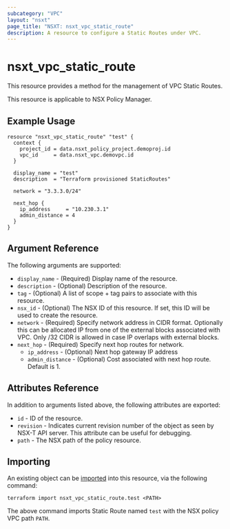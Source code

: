```yaml
---
subcategory: "VPC"
layout: "nsxt"
page_title: "NSXT: nsxt_vpc_static_route"
description: A resource to configure a Static Routes under VPC.
---
```


# nsxt_vpc_static_route

This resource provides a method for the management of VPC Static Routes.

This resource is applicable to NSX Policy Manager.

## Example Usage

```hcl
resource "nsxt_vpc_static_route" "test" {
  context {
    project_id = data.nsxt_policy_project.demoproj.id
    vpc_id     = data.nsxt_vpc.demovpc.id
  }

  display_name = "test"
  description  = "Terraform provisioned StaticRoutes"

  network = "3.3.3.0/24"

  next_hop {
    ip_address     = "10.230.3.1"
    admin_distance = 4
  }
}
```

## Argument Reference

The following arguments are supported:

* `display_name` - (Required) Display name of the resource.
* `description` - (Optional) Description of the resource.
* `tag` - (Optional) A list of scope + tag pairs to associate with this resource.
* `nsx_id` - (Optional) The NSX ID of this resource. If set, this ID will be used to create the resource.
* `network` - (Required) Specify network address in CIDR format. Optionally this can be allocated IP from one of the external blocks associated with VPC. Only /32 CIDR is allowed in case IP overlaps with external blocks.
* `next_hop` - (Required) Specify next hop routes for network.
  * `ip_address` - (Optional) Next hop gateway IP address
  * `admin_distance` - (Optional) Cost associated with next hop route. Default is 1.

## Attributes Reference

In addition to arguments listed above, the following attributes are exported:

* `id` - ID of the resource.
* `revision` - Indicates current revision number of the object as seen by NSX-T API server. This attribute can be useful for debugging.
* `path` - The NSX path of the policy resource.

## Importing

An existing object can be [imported][docs-import] into this resource, via the following command:

[docs-import]: https://www.terraform.io/cli/import

```
terraform import nsxt_vpc_static_route.test <PATH>
```

The above command imports Static Route named `test` with the NSX policy VPC path `PATH`.
